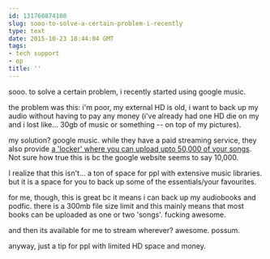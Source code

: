 ```yaml
---
id: 131760874108
slug: sooo-to-solve-a-certain-problem-i-recently
type: text
date: 2015-10-23 18:44:04 GMT
tags:
- tech support
- op
title: ''
---
```

sooo. to solve a certain problem, i recently started using google music.

the problem was this: i'm poor, my external HD is old, i want to back up my audio without having to pay any money (i've already had one HD die on my and i lost like... 30gb of music or something -- on top of my pictures).

my solution? google music. while they have a paid streaming service, they also provide [a 'locker' where you can upload upto 50,000 of your songs][1]. Not sure how true this is bc the google website seems to say 10,000.

I realize that this isn't... a ton of space for ppl with extensive music libraries. but it is a space for you to back up some of the essentials/your favourites.

for me, though, this is great bc it means i can back up my audiobooks and podfic. there is a 300mb file size limit and this mainly means that most books can be uploaded as one or two 'songs'. fucking awesome.

and then its available for me to stream wherever? awesome. possum.

anyway, just a tip for ppl with limited HD space and money.

[1]: http://techcrunch.com/2015/02/25/google-play-music-increases-cloud-storage-limit-to-50000-songs/